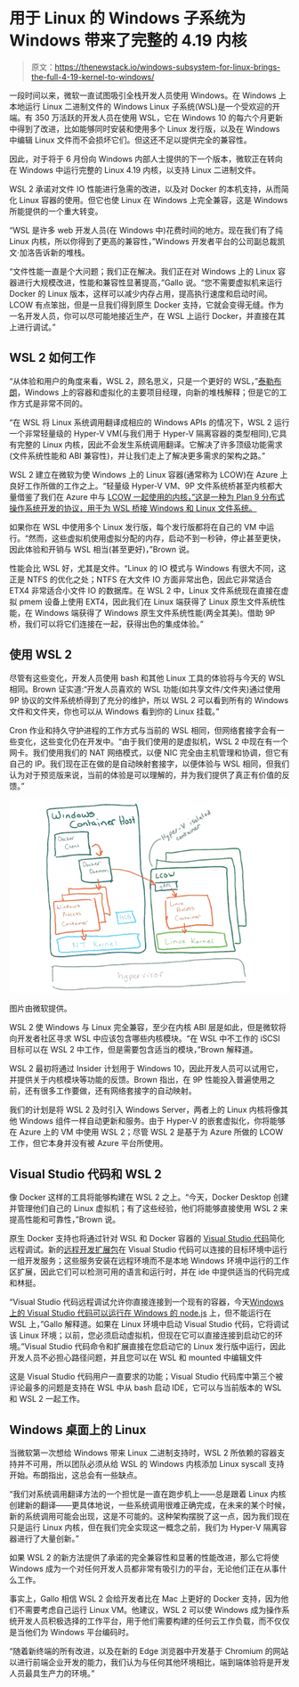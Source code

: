 # 用于 Linux 的 Windows 子系统为 Windows 带来了完整的 4.19 内核

> 原文：<https://thenewstack.io/windows-subsystem-for-linux-brings-the-full-4-19-kernel-to-windows/>

一段时间以来，微软一直试图吸引全栈开发人员使用 Windows。在 Windows 上本地运行 Linux 二进制文件的 Windows Linux 子系统(WSL)是一个受欢迎的开端。有 350 万活跃的开发人员在使用 WSL，它在 Windows 10 的每六个月更新中得到了改进，比如能够同时安装和使用多个 Linux 发行版，以及在 Windows 中编辑 Linux 文件而不会损坏它们。但这还不足以提供完全的兼容性。

因此，对于将于 6 月份向 Windows 内部人士提供的下一个版本，微软正在转向在 Windows 中运行完整的 Linux 4.19 内核，以支持 Linux 二进制文件。

WSL 2 承诺对文件 IO 性能进行急需的改进，以及对 Docker 的本机支持，从而简化 Linux 容器的使用。但它也使 Linux 在 Windows 上完全兼容，这是 Windows 所能提供的一个重大转变。

“WSL 是许多 web 开发人员(在 Windows 中)花费时间的地方。现在我们有了纯 Linux 内核，所以你得到了更高的兼容性，”Windows 开发者平台的公司副总裁凯文·加洛告诉新的堆栈。

“文件性能一直是个大问题；我们正在解决。我们正在对 Windows 上的 Linux 容器进行大规模改进，性能和兼容性显著提高，”Gallo 说。“您不需要虚拟机来运行 Docker 的 Linux 版本，这样可以减少内存占用，提高执行速度和启动时间。LCOW 有点笨拙，但是一旦我们得到原生 Docker 支持，它就会变得无缝。作为一名开发人员，你可以尽可能地接近生产，在 WSL 上运行 Docker，并直接在其上进行调试。”

## WSL 2 如何工作

“从体验和用户的角度来看，WSL 2，顾名思义，只是一个更好的 WSL，”[泰勒布朗](https://www.linkedin.com/in/taylorbro/)，Windows 上的容器和虚拟化的主要项目经理，向新的堆栈解释；但是它的工作方式是非常不同的。

“在 WSL 将 Linux 系统调用翻译成相应的 Windows APIs 的情况下，WSL 2 运行一个非常轻量级的 Hyper-V VM(与我们用于 Hyper-V 隔离容器的类型相同),它具有完整的 Linux 内核，因此不会发生系统调用翻译。它解决了许多顶级功能需求(文件系统性能和 ABI 兼容性)，并让我们走上了解决更多需求的架构之路。”

WSL 2 建立在微软为使 Windows 上的 Linux 容器(通常称为 LCOW)在 Azure 上良好工作所做的工作之上。“轻量级 Hyper-V VM、9P 文件系统桥甚至内核都大量借鉴了我们在 Azure 中与 [LCOW 一起使用的内核，”这是一种为 Plan 9 分布式操作系统开发的协议，用于为 WSL 桥接 Windows 和 Linux 文件系统。](http://man.cat-v.org/plan_9/5/intro)

如果你在 WSL 中使用多个 Linux 发行版，每个发行版都将在自己的 VM 中运行。“然而，这些虚拟机使用虚拟分配的内存，启动不到一秒钟，停止甚至更快，因此体验和开销与 WSL 相当(甚至更好)，”Brown 说。

性能会比 WSL 好，尤其是文件。“Linux 的 IO 模式与 Windows 有很大不同，这正是 NTFS 的优化之处；NTFS 在大文件 IO 方面非常出色，因此它非常适合 ETX4 非常适合小文件 IO 的数据库。在 WSL 2 中，Linux 文件系统现在直接在虚拟 pmem 设备上使用 EXT4，因此我们在 Linux 端获得了 Linux 原生文件系统性能，在 Windows 端获得了 Windows 原生文件系统性能(两全其美)。借助 9P 桥，我们可以将它们连接在一起，获得出色的集成体验。”

## 使用 WSL 2

尽管有这些变化，开发人员使用 bash 和其他 Linux 工具的体验将与今天的 WSL 相同。Brown 证实道:“开发人员喜欢的 WSL 功能(如共享文件/文件夹)通过使用 9P 协议的文件系统桥得到了充分的维护，所以 WSL 2 可以看到所有的 Windows 文件和文件夹，你也可以从 Windows 看到你的 Linux 挂载。”

Cron 作业和持久守护进程的工作方式与当前的 WSL 相同，但网络套接字会有一些变化，这些变化仍在开发中。“由于我们使用的是虚拟机，WSL 2 中现在有一个网卡。我们使用我们的 NAT 网络模式，以便 NIC 完全由主机管理和协调，但它有自己的 IP。我们现在正在做的是自动映射套接字，以便体验与 WSL 相同，但我们认为对于预览版来说，当前的体验是可以理解的，并为我们提供了真正有价值的反馈。”

[![](img/b5327fe56809c28a3edde37f030f7349.png)](https://cdn.thenewstack.io/media/2019/05/ac2598ef-lcow.png)

图片由微软提供。

WSL 2 使 Windows 与 Linux 完全兼容，至少在内核 ABI 层是如此，但是微软将向开发者社区寻求 WSL 中应该包含哪些内核模块。“在 WSL 中不工作的 iSCSI 目标可以在 WSL 2 中工作，但是需要包含适当的模块，”Brown 解释道。

WSL 2 最初将通过 Insider 计划用于 Windows 10，因此开发人员可以试用它，并提供关于内核模块等功能的反馈。Brown 指出，在 9P 性能投入普遍使用之前，还有很多工作要做，还有网络套接字的自动映射。

我们的计划是将 WSL 2 及时引入 Windows Server，两者上的 Linux 内核将像其他 Windows 组件一样自动更新和服务。由于 Hyper-V 的嵌套虚拟化，你将能够在 Azure 上的 VM 中使用 WSL 2；尽管 WSL 2 是基于为 Azure 所做的 LCOW 工作，但它本身并没有被 Azure 平台所使用。

## Visual Studio 代码和 WSL 2

像 Docker 这样的工具将能够构建在 WSL 2 之上。“今天，Docker Desktop 创建并管理他们自己的 Linux 虚拟机；有了这些经验，他们将能够直接使用 WSL 2 来提高性能和可靠性，”Brown 说。

原生 Docker 支持也将通过针对 WSL 和 Docker 容器的 [Visual Studio 代码](https://code.visualstudio.com/blogs/2019/05/02/remote-development)简化远程调试。新的[远程开发扩展包](https://aka.ms/VSCodeRemoteExtensionPack)在 Visual Studio 代码可以连接的目标环境中运行一组开发服务；这些服务安装在远程环境而不是本地 Windows 环境中运行的工作区扩展，因此它们可以检测可用的语言和运行时，并在 ide 中提供适当的代码完成和林挺。

“Visual Studio 代码远程调试允许你直接连接到一个现有的容器，今天[Windows 上的 Visual Studio 代码可以运行在 Windows 的 node.js](https://code.visualstudio.com/docs/nodejs/nodejs-debugging#_remote-debugging) 上，但不能运行在 WSL 上，”Gallo 解释道。如果在 Linux 环境中启动 Visual Studio 代码，它将调试该 Linux 环境；以前，您必须启动虚拟机，但现在它可以直接连接到启动它的环境。”Visual Studio 代码命令和扩展直接在您启动它的 Linux 发行版中运行，因此开发人员不必担心路径问题，并且您可以在 WSL 和 mounted 中编辑文件

这是 Visual Studio 代码用户一直要求的功能；Visual Studio 代码库中第三个被评论最多的问题是支持在 WSL 中从 bash 启动 IDE，它可以与当前版本的 WSL 和 WSL 2 一起工作。

## Windows 桌面上的 Linux

当微软第一次想给 Windows 带来 Linux 二进制支持时，WSL 2 所依赖的容器支持并不可用，所以团队必须从给 WSL 的 Windows 内核添加 Linux syscall 支持开始。布朗指出，这总会有一些缺点。

“我们对系统调用翻译方法的一个担忧是一直在跑步机上——总是跟着 Linux 内核创建新的翻译——更具体地说，一些系统调用很难正确完成，在未来的某个时候，新的系统调用可能会出现，这是不可能的。这种架构摆脱了这一点，因为我们现在只是运行 Linux 内核，但在我们完全实现这一概念之前，我们为 Hyper-V 隔离容器进行了大量创新。”

如果 WSL 2 的新方法提供了承诺的完全兼容性和显著的性能改进，那么它将使 Windows 成为一个对任何开发人员都非常有吸引力的平台，无论他们正在从事什么工作。

事实上，Gallo 相信 WSL 2 会给开发者比在 Mac 上更好的 Docker 支持，因为他们不需要考虑自己运行 Linux VM。他建议，WSL 2 可以使 Windows 成为操作系统开发人员积极选择的工作平台，用于他们需要构建的任何云工作负载，而不仅仅是当他们为 Windows 平台编码时。

“随着新终端的所有改进，以及在新的 Edge 浏览器中开发基于 Chromium 的网站以进行前端企业开发的能力，我们认为与任何其他环境相比，端到端体验将是开发人员最具生产力的环境。”

<svg xmlns:xlink="http://www.w3.org/1999/xlink" viewBox="0 0 68 31" version="1.1"><title>Group</title> <desc>Created with Sketch.</desc></svg>
